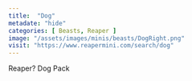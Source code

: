 ```yaml
---
title:  "Dog"
metadate: "hide"
categories: [ Beasts, Reaper ]
image: "/assets/images/minis/beasts/DogRight.png"
visit: "https://www.reapermini.com/search/dog"
---
```

Reaper? Dog Pack
